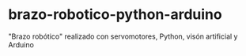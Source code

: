 # brazo-robotico-python-arduino
"Brazo robótico" realizado con servomotores, Python, visón artificial y Arduino
